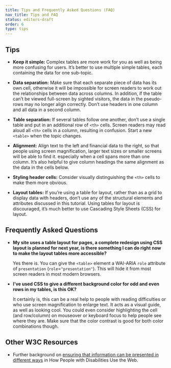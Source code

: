 ```yaml
---
title: Tips and Frequently Asked Questions (FAQ)
nav_title: Tips and FAQ
status: editors-draft
order: 6
type: tips
---
```


## Tips

-   **Keep it simple:** Complex tables are more work for you as well as being more confusing for users. It’s better to use multiple simple tables, each containing the data for one sub-topic.

-   **Data separation:** Make sure that each separate piece of data has its own cell, otherwise it will be impossible for screen readers to work out the relationships between data across columns. In addition, if the table can’t be viewed full-screen by sighted visitors, the data in the pseudo-rows may no longer align correctly. Don’t use headers in one column and all data in a second column.

-   **Table separation:** If several tables follow one another, don’t use a single table and put in an additional row of `<th>` cells. Screen readers may read aloud all `<th>` cells in a column, resulting in confusion. Start a new `<table>` when the topic changes.

-   **Alignment:** Align text to the left and financial data to the right, so that people using screen magnification, larger text sizes or smaller screens will be able to find it. especially when a cell spans more than one column. It’s also helpful to give column headings the same alignment as the data in the cells below.

-   **Styling header cells:** Consider visually distinguishing the `<th>` cells to make them more obvious.

-   **Layout tables:** If you’re using a table for layout, rather than as a grid to display data with headers, don’t use any of the structural elements and attributes discussed in this tutorial. Using tables for layout is discouraged, it’s much better to use Cascading Style Sheets (CSS) for layout.


## Frequently Asked Questions

-   **My site uses a table layout for pages, a complete redesign using CSS layout is planned for next year, is there something I can do right now to make the layout tables more accessible?**

    Yes there is. You can give the `<table>` element a WAI-ARIA `role` attribute of `presentation` (`role`=`"presentation"`). This will hide it from most screen readers in most modern browsers.

-   **I’ve used CSS to give a different background color for odd and even rows in my tables, is this OK?**

    It certainly is, this can be a real help to people with reading difficulties or who use screen magnification to enlarge text. It acts as a visual guide, as well as  looking cool. You could even consider highlighting the cell (and row/column) on mouseover or keyboard focus to help people see where they are. Make sure that the color contrast is good for both color combinations though.

## Other W3C Resources

-   Further background on [ensuring that information can be presented in different ways](http://www.w3.org/WAI/intro/people-use-web/principles#adaptable) in How People with Disabilities Use the Web.
